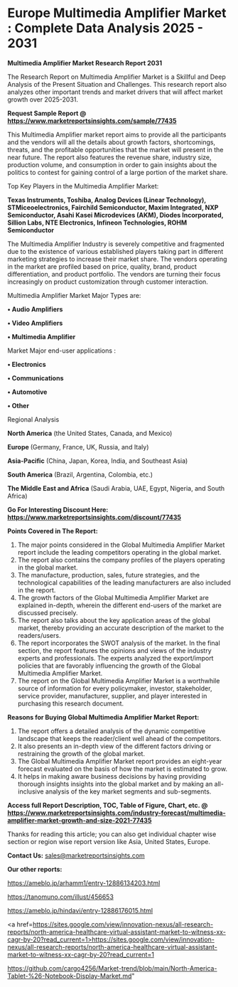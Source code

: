 # Europe Multimedia Amplifier Market : Complete Data Analysis 2025 - 2031

<strong>Multimedia Amplifier Market Research Report 2031</strong>

The Research Report on Multimedia Amplifier Market is a Skillful and Deep Analysis of the Present Situation and Challenges. This research report also analyzes other important trends and market drivers that will affect market growth over 2025-2031.

<strong>Request Sample Report @ <a href=https://www.marketreportsinsights.com/sample/77435>https://www.marketreportsinsights.com/sample/77435</a></strong>

This Multimedia Amplifier market report aims to provide all the participants and the vendors will all the details about growth factors, shortcomings, threats, and the profitable opportunities that the market will present in the near future. The report also features the revenue share, industry size, production volume, and consumption in order to gain insights about the politics to contest for gaining control of a large portion of the market share.

Top Key Players in the Multimedia Amplifier Market:

<strong>Texas Instruments, Toshiba, Analog Devices (Linear Technology), STMiceoelectronics, Fairchild Semiconductor, Maxim Integrated, NXP Semiconductor, Asahi Kasei Microdevices (AKM), Diodes Incorporated, Sillion Labs, NTE Electronics, Infineon Technologies, ROHM Semiconductor</strong>

The Multimedia Amplifier Industry is severely competitive and fragmented due to the existence of various established players taking part in different marketing strategies to increase their market share. The vendors operating in the market are profiled based on price, quality, brand, product differentiation, and product portfolio. The vendors are turning their focus increasingly on product customization through customer interaction.

Multimedia Amplifier Market Major Types are:

<strong>• Audio Amplifiers

• Video Amplifiers

• Multimedia Amplifier</strong>

Market Major end-user applications :

<strong>• Electronics

• Communications

• Automotive

• Other</strong>

Regional Analysis

</u><strong><b>North America</b></strong> (the United States, Canada, and Mexico)

<strong><b>Europe </b></strong>(Germany, France, UK, Russia, and Italy)

<strong><b>Asia-Pacific</b></strong> (China, Japan, Korea, India, and Southeast Asia)

<strong><b>South America</b></strong> (Brazil, Argentina, Colombia, etc.)

<strong><b>The Middle East and Africa</b></strong> (Saudi Arabia, UAE, Egypt, Nigeria, and South Africa)

<strong>Go For Interesting Discount Here: <a href=https://www.marketreportsinsights.com/discount/77435>https://www.marketreportsinsights.com/discount/77435</a></strong>

<strong>Points Covered in The Report:</strong>
<ol>
  <li>The major points considered in the Global Multimedia Amplifier Market report include the leading competitors operating in the global market.</li>
  <li>The report also contains the company profiles of the players operating in the global market.</li>
  <li>The manufacture, production, sales, future strategies, and the technological capabilities of the leading manufacturers are also included in the report.</li>
  <li>The growth factors of the Global Multimedia Amplifier Market are explained in-depth, wherein the different end-users of the market are discussed precisely.</li>
  <li>The report also talks about the key application areas of the global market, thereby providing an accurate description of the market to the readers/users.</li>
  <li>The report incorporates the SWOT analysis of the market. In the final section, the report features the opinions and views of the industry experts and professionals. The experts analyzed the export/import policies that are favorably influencing the growth of the Global Multimedia Amplifier Market.</li>
  <li>The report on the Global Multimedia Amplifier Market is a worthwhile source of information for every policymaker, investor, stakeholder, service provider, manufacturer, supplier, and player interested in purchasing this research document.</li>
</ol>
<strong>Reasons for Buying Global Multimedia Amplifier Market Report:</strong>

<ol>
  <li>The report offers a detailed analysis of the dynamic competitive landscape that keeps the reader/client well ahead of the competitors.</li>
  <li>It also presents an in-depth view of the different factors driving or restraining the growth of the global market.</li>
  <li>The Global Multimedia Amplifier Market report provides an eight-year forecast evaluated on the basis of how the market is estimated to grow.</li>
  <li>It helps in making aware business decisions by having providing thorough insights insights into the global market and by making an all-inclusive analysis of the key market segments and sub-segments.</li>
</ol>
<strong>Access full Report Description, TOC, Table of Figure, Chart, etc. @ <a href=https://www.marketreportsinsights.com/industry-forecast/multimedia-amplifier-market-growth-and-size-2021-77435>https://www.marketreportsinsights.com/industry-forecast/multimedia-amplifier-market-growth-and-size-2021-77435</a></strong>


Thanks for reading this article; you can also get individual chapter wise section or region wise report version like Asia, United States, Europe.

<strong>Contact Us:</strong>
sales@marketreportsinsights.com

<strong>Our other reports:</strong>

<a href=https://ameblo.jp/arhamm1/entry-12886134203.html>https://ameblo.jp/arhamm1/entry-12886134203.html</a>

<a href=https://tanomuno.com/illust/456653>https://tanomuno.com/illust/456653</a>

<a href=https://ameblo.jp/hindavi/entry-12886176015.html>https://ameblo.jp/hindavi/entry-12886176015.html</a>

<a href=https://sites.google.com/view/innovation-nexus/all-research-reports/north-america-healthcare-virtual-assistant-market-to-witness-xx-cagr-by-20?read_current=1>https://sites.google.com/view/innovation-nexus/all-research-reports/north-america-healthcare-virtual-assistant-market-to-witness-xx-cagr-by-20?read_current=1</a>

<a href=https://github.com/cargo4256/Market-trend/blob/main/North-America-Tablet-%26-Notebook-Display-Market.md>https://github.com/cargo4256/Market-trend/blob/main/North-America-Tablet-%26-Notebook-Display-Market.md</a>"
